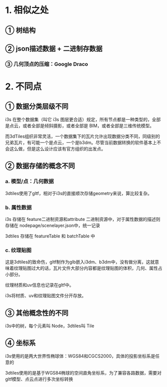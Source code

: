 # 1. 相似之处

## ① 树结构



## ② json描述数据 + 二进制存数据



### ③ 几何顶点的压缩：Google Draco



# 2. 不同点

## ① 数据分类层级不同

i3s 在整个数据集（叫它 i3s 图层更合适）规定，所有节点都是一种类型的，全部是点云，或者全部是倾斜摄影，或者全部是 BIM，或者全部是三维传统模型。

而3dTiles组织非常灵活，一个数据集下的瓦片允许出现数据分类不同，同级别的兄弟瓦片，有可能一个是点云，一个是b3dm。尽管当前数据转换的软件基本上不会这么做，但是这么设计应该有官方组织的出发点。

## ② 数据存储的概念不同

### a. 模型/点：几何数据

3dtiles使用了gltf，相对于i3s的直接顺次存储geometry来说，算比较复杂。

### b. 属性数据

i3s 存储在 feature二进制资源和attribute 二进制资源中，对于属性数据的描述则存储在 nodepage/scenelayer.json中，统一记录

3dtiles 存储在 featureTable 和 batchTable 中

### c. 纹理贴图

这是3dtiles的致命伤，gltf制作为glb嵌入i3dm、b3dm中，没有做分离，这就意味着纹理贴图过大的话，瓦片文件大部分内容都是纹理贴图的体积，几何、属性占小部分。

纹理材质和uv信息也记录在gltf中。

i3s将材质、uv和纹理贴图文件分开存放。

## ③ 其他概念性的不同

i3s中的树，每个元素叫 Node，3dtiles叫 Tile

## ④ 坐标系

i3s使用的是两大世界性椭球体：WGS84和CGCS2000，具体的投影坐标系是任意的

3dtiles使用的是基于WGS84椭球的空间直角坐标系，为了兼容各路数据，需要对gltf模型、点云点进行多次坐标转换